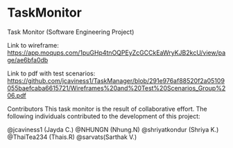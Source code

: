 # TaskMonitor
Task Monitor (Software Engineering Project) 


Link to wireframe: https://app.moqups.com/1puGHp4tnOQPEyZcGCCkEaWryKJB2kcU/view/page/ae6bfa0db

Link to pdf with test scenarios: https://github.com/jcaviness1/TaskManager/blob/291e976af88520f2a05109055baefcaba6615721/Wireframes%20and%20Test%20Scenarios_Group%206.pdf


Contributors
This task monitor is the result of collaborative effort. The following individuals contributed to the development of this project:

 @jcaviness1 (Jayda C.)
 @NHUNGN (Nhung.N)
 @shriyatkondur (Shriya K.)
 @ThaiTea234 (Thais.R)
 @sarvats(Sarthak V.)

